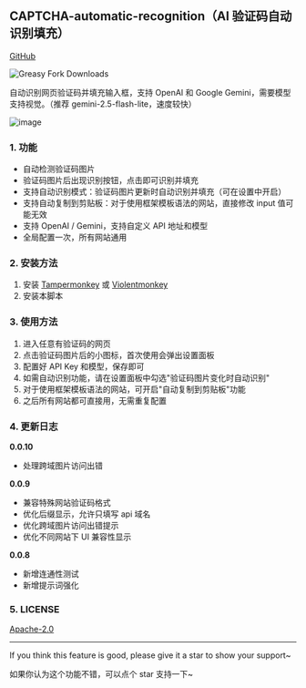 ## CAPTCHA-automatic-recognition（AI 验证码自动识别填充）

[GitHub](https://github.com/ezyshu/UserScript/tree/main/CAPTCHA-automatic-recognition)

![Greasy Fork Downloads](https://img.shields.io/greasyfork/dt/540822)

自动识别网页验证码并填充输入框，支持 OpenAI 和 Google Gemini，需要模型支持视觉。（推荐 gemini-2.5-flash-lite，速度较快）

![image](https://github.com/user-attachments/assets/a2987157-e6cd-47cb-92d4-0a060b5b37c8)

### 1. 功能

- 自动检测验证码图片
- 验证码图片后出现识别按钮，点击即可识别并填充
- 支持自动识别模式：验证码图片更新时自动识别并填充（可在设置中开启）
- 支持自动复制到剪贴板：对于使用框架模板语法的网站，直接修改 input 值可能无效
- 支持 OpenAI / Gemini，支持自定义 API 地址和模型
- 全局配置一次，所有网站通用

### 2. 安装方法

1. 安装 [Tampermonkey](https://www.tampermonkey.net/) 或 [Violentmonkey](https://violentmonkey.github.io/)
2. 安装本脚本

### 3. 使用方法

1. 进入任意有验证码的网页
2. 点击验证码图片后的小图标，首次使用会弹出设置面板
3. 配置好 API Key 和模型，保存即可
4. 如需自动识别功能，请在设置面板中勾选"验证码图片变化时自动识别"
5. 对于使用框架模板语法的网站，可开启"自动复制到剪贴板"功能
6. 之后所有网站都可直接用，无需重复配置

### 4. 更新日志

**0.0.10**
- 处理跨域图片访问出错

**0.0.9**
- 兼容特殊网站验证码格式
- 优化后缀显示，允许只填写 api 域名
- 优化跨域图片访问出错提示
- 优化不同网站下 UI 兼容性显示

**0.0.8**
- 新增连通性测试
- 新增提示词强化

### 5. LICENSE

[Apache-2.0](https://github.com/ezyshu/UserScript/blob/main/CAPTCHA-automatic-recognition/LICENSE)

---

If you think this feature is good, please give it a star to show your support~

如果你认为这个功能不错，可以点个 star 支持一下~
